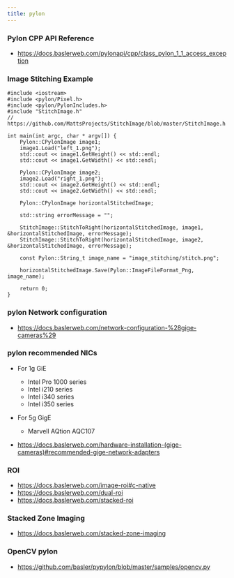 ```yaml
---
title: pylon
---
```


### Pylon CPP API Reference

- https://docs.baslerweb.com/pylonapi/cpp/class_pylon_1_1_access_exception

### Image Stitching Example

```
#include <iostream>
#include <pylon/Pixel.h>
#include <pylon/PylonIncludes.h>
#include "StitchImage.h" 
// https://github.com/MattsProjects/StitchImage/blob/master/StitchImage.h

int main(int argc, char * argv[]) {
    Pylon::CPylonImage image1;
    image1.Load("left_1.png");
    std::cout << image1.GetHeight() << std::endl;
    std::cout << image1.GetWidth() << std::endl;

    Pylon::CPylonImage image2;
    image2.Load("right_1.png");
    std::cout << image2.GetHeight() << std::endl;
    std::cout << image2.GetWidth() << std::endl;

    Pylon::CPylonImage horizontalStitchedImage;

    std::string errorMessage = "";

    StitchImage::StitchToRight(horizontalStitchedImage, image1, &horizontalStitchedImage, errorMessage);
    StitchImage::StitchToRight(horizontalStitchedImage, image2, &horizontalStitchedImage, errorMessage);

    const Pylon::String_t image_name = "image_stitching/stitch.png";

    horizontalStitchedImage.Save(Pylon::ImageFileFormat_Png, image_name);

    return 0;
}
```

### pylon Network configuration 

- https://docs.baslerweb.com/network-configuration-%28gige-cameras%29

### pylon recommended NICs

- For 1g GiE 
  - Intel Pro 1000 series
  - Intel i210 series
  - Intel i340 series
  - Intel i350 series
- For 5g GigE
  - Marvell AQtion AQC107

- https://docs.baslerweb.com/hardware-installation-(gige-cameras)#recommended-gige-network-adapters

### ROI 

- https://docs.baslerweb.com/image-roi#c-native
- https://docs.baslerweb.com/dual-roi
- https://docs.baslerweb.com/stacked-roi

### Stacked Zone Imaging

- https://docs.baslerweb.com/stacked-zone-imaging

### OpenCV pylon

- https://github.com/basler/pypylon/blob/master/samples/opencv.py

